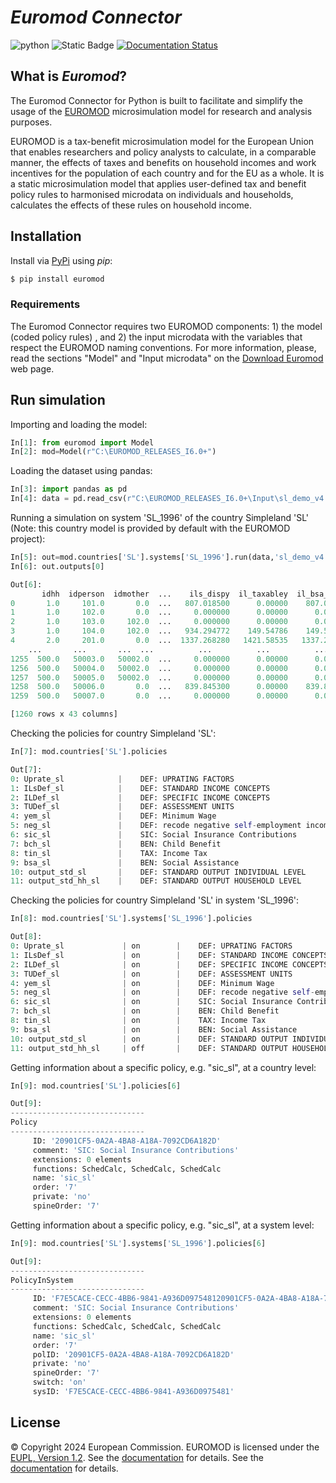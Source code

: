 # *Euromod Connector*

![python](https://img.shields.io/pypi/pyversions/euromod)
![Static Badge](https://img.shields.io/badge/0.1.20a-blu?label=euromod&color=blu)
[![Documentation Status](https://img.shields.io/readthedocs/euromod?label=Read%20the%20Docs&logo=read-the-docs)](https://euromod.readthedocs.io/en/latest/?badge=latest)

## What is _Euromod_?

The Euromod Connector for Python is built to facilitate and simplify the usage of the [EUROMOD](https://euromod-web.jrc.ec.europa.eu "https://euromod-web.jrc.ec.europa.eu") microsimulation model for research and analysis purposes. 

EUROMOD is a tax-benefit microsimulation model for the European Union that enables researchers and policy analysts to calculate, in a comparable manner, the effects of taxes and benefits on household incomes and work incentives for the population of each country and for the EU as a whole. It is a static microsimulation model that applies user-defined tax and benefit policy rules to harmonised microdata on individuals and households, calculates the effects of these rules on household income. 


## Installation 
Install via [PyPi](https://test.pypi.org/project/euromod/)  using _pip_:
```bash
$ pip install euromod
```

### Requirements
The Euromod Connector requires two EUROMOD components: 1) the model (coded policy rules) , and 2) the input microdata with the variables that respect the EUROMOD naming conventions.
For more information, please, read the sections "Model" and "Input microdata" on the [Download Euromod](https://euromod-web.jrc.ec.europa.eu/download-euromod "https://euromod-web.jrc.ec.europa.eu/download-euromod") web page.


## Run simulation

Importing and loading the model:

```python
In[1]: from euromod import Model
In[2]: mod=Model(r"C:\EUROMOD_RELEASES_I6.0+")
```

Loading the dataset using pandas:
```python
In[3]: import pandas as pd
In[4]: data = pd.read_csv(r"C:\EUROMOD_RELEASES_I6.0+\Input\sl_demo_v4.txt",sep="\t")
```

Running a simulation on system 'SL_1996' of the country Simpleland 'SL' (Note: this country model is provided by default with the EUROMOD project):
```python
In[5]: out=mod.countries['SL'].systems['SL_1996'].run(data,'sl_demo_v4')
In[6]: out.outputs[0]
```
```python
Out[6]:
       idhh  idperson  idmother  ...    ils_dispy  il_taxabley  il_bsa_base
0       1.0     101.0       0.0  ...   807.018500      0.00000    807.01850
1       1.0     102.0       0.0  ...     0.000000      0.00000      0.00000
2       1.0     103.0     102.0  ...     0.000000      0.00000      0.00000
3       1.0     104.0     102.0  ...   934.294772    149.54786    149.54786
4       2.0     201.0       0.0  ...  1337.268280   1421.58535   1337.26828
    ...       ...       ...  ...          ...          ...          ...
1255  500.0   50003.0   50002.0  ...     0.000000      0.00000      0.00000
1256  500.0   50004.0   50002.0  ...     0.000000      0.00000      0.00000
1257  500.0   50005.0   50002.0  ...     0.000000      0.00000      0.00000
1258  500.0   50006.0       0.0  ...   839.845300      0.00000    839.84530
1259  500.0   50007.0       0.0  ...     0.000000      0.00000      0.00000

[1260 rows x 43 columns]
```

Checking the policies for country Simpleland 'SL':
```python
In[7]: mod.countries['SL'].policies
```
```python
Out[7]:
0: Uprate_sl            |    DEF: UPRATING FACTORS 
1: ILsDef_sl            |    DEF: STANDARD INCOME CONCEPTS 
2: ILDef_sl             |    DEF: SPECIFIC INCOME CONCEPTS 
3: TUDef_sl             |    DEF: ASSESSMENT UNITS 
4: yem_sl               |    DEF: Minimum Wage 
5: neg_sl               |    DEF: recode negative self-employment income to zer ... 
6: sic_sl               |    SIC: Social Insurance Contributions 
7: bch_sl               |    BEN: Child Benefit 
8: tin_sl               |    TAX: Income Tax 
9: bsa_sl               |    BEN: Social Assistance 
10: output_std_sl       |    DEF: STANDARD OUTPUT INDIVIDUAL LEVEL 
11: output_std_hh_sl    |    DEF: STANDARD OUTPUT HOUSEHOLD LEVEL 
```


Checking the policies for country Simpleland 'SL' in system 'SL_1996':
```python
In[8]: mod.countries['SL'].systems['SL_1996'].policies
```
```python
Out[8]:
0: Uprate_sl             | on        |    DEF: UPRATING FACTORS 
1: ILsDef_sl             | on        |    DEF: STANDARD INCOME CONCEPTS 
2: ILDef_sl              | on        |    DEF: SPECIFIC INCOME CONCEPTS 
3: TUDef_sl              | on        |    DEF: ASSESSMENT UNITS 
4: yem_sl                | on        |    DEF: Minimum Wage 
5: neg_sl                | on        |    DEF: recode negative self-employment income to zer ... 
6: sic_sl                | on        |    SIC: Social Insurance Contributions 
7: bch_sl                | on        |    BEN: Child Benefit 
8: tin_sl                | on        |    TAX: Income Tax 
9: bsa_sl                | on        |    BEN: Social Assistance 
10: output_std_sl        | on        |    DEF: STANDARD OUTPUT INDIVIDUAL LEVEL 
11: output_std_hh_sl     | off       |    DEF: STANDARD OUTPUT HOUSEHOLD LEVEL 
```
 Getting information about a specific policy, e.g. "sic_sl", at a country level:
```python
In[9]: mod.countries['SL'].policies[6]
```
```python
Out[9]:
------------------------------
Policy
------------------------------
	 ID: '20901CF5-0A2A-4BA8-A18A-7092CD6A182D'
	 comment: 'SIC: Social Insurance Contributions'
	 extensions: 0 elements
	 functions: SchedCalc, SchedCalc, SchedCalc
	 name: 'sic_sl'
	 order: '7'
	 private: 'no'
	 spineOrder: '7'
```

 Getting information about a specific policy, e.g. "sic_sl", at a system level:
```python
In[9]: mod.countries['SL'].systems['SL_1996'].policies[6]
```
```python
Out[9]:
------------------------------
PolicyInSystem
------------------------------
	 ID: 'F7E5CACE-CECC-4BB6-9841-A936D097548120901CF5-0A2A-4BA8-A18A-7092CD6A182D'
	 comment: 'SIC: Social Insurance Contributions'
	 extensions: 0 elements
	 functions: SchedCalc, SchedCalc, SchedCalc
	 name: 'sic_sl'
	 order: '7'
	 polID: '20901CF5-0A2A-4BA8-A18A-7092CD6A182D'
	 private: 'no'
	 spineOrder: '7'
	 switch: 'on'
	 sysID: 'F7E5CACE-CECC-4BB6-9841-A936D0975481'
```


## License

&copy; Copyright 2024 European Commission. EUROMOD is licensed under the [EUPL, Version 1.2](https://joinup.ec.europa.eu/software/page/eupl). See the
[documentation](https://euromod.readthedocs.io/en/latest/license.html) for details. See the
[documentation](https://euromod.readthedocs.io/en/latest/license.html) for details.

